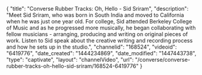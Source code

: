 {
    "title": "Converse Rubber Tracks: Oh, Hello - Sid Sriram",
    "description": "Meet Sid Sriram, who was born in South India and moved to California when he was just one year old. For college, Sid attended Berkeley College of Music and as he progressed more musically, he began collaborating with fellow musicians - arranging, producing and writing on original pieces of work. Listen to Sid speak about the creative writing and recording process and how he sets up in the studio.",
    "channelid": "168524",
    "videoid": "6419776",
    "date_created": "1444234869",
    "date_modified": "1447443738",
    "type": "captivate",
    "layout": "channelVideo",
    "url": "\/converse\/converse-rubber-tracks-oh-hello-sid-sriram\/168524-6419776"
}